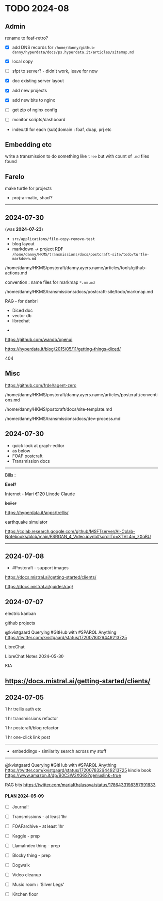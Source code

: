 # TODO 2024-08

## Admin

rename to foaf-retro?

- [x] add DNS records for `/home/danny/github-danny/hyperdata/docs/ps.hyperdata.it/articles/sitemap.md`
- [x] local copy
- [ ] sfpt to server? - didn't work, leave for now
- [x] doc existing server layout
- [x] add new projects
- [x] add new bits to nginx
- [ ] get zip of nginx config

- [ ] monitor scripts/dashboard

- index.ttl for each (sub)domain : foaf, doap, prj etc

## Embedding etc

write a transmission to do something like `tree` but with count of `.md` files found

## Farelo

make turtle for projects

- proj-a-matic, shacl?

---

## 2024-07-30

(was **2024-07-23**)

- `src/applications/file-copy-remove-test`
- blog layout
- markdown -> project RDF `/home/danny/HKMS/transmissions/docs/postcraft-site/todo/turtle-markdown.md`

/home/danny/HKMS/postcraft/danny.ayers.name/articles/tools/github-actions.md

convention : name files for markmap `*.mm.md`

/home/danny/HKMS/transmissions/docs/postcraft-site/todo/markmap.md

RAG - for danbri

- Diced doc
- vector db
- librechat

*

https://github.com/wandb/openui

https://hyperdata.it/blog/2015/05/11/getting-things-diced/

404

## Misc

https://github.com/frdel/agent-zero

/home/danny/HKMS/postcraft/danny.ayers.name/articles/postcraft/conventions.md

/home/danny/HKMS/postcraft/docs/site-template.md

/home/danny/HKMS/transmissions/docs/dev-process.md

## 2024-07-30

- quick look at graph-editor
- as below
- FOAF postcraft
- Transmission docs

---

Bills :

**Enel?**

Internet - Mari €120
Linode
Claude

~~boiler~~

https://hyperdata.it/apps/trellis/

earthquake simulator

https://colab.research.google.com/github/MSFTserver/AI-Colab-Notebooks/blob/main/ESRGAN_4_Video.ipynb#scrollTo=XTVL4m_zXqBU

---

## 2024-07-08

- #Postcraft - support images

https://docs.mistral.ai/getting-started/clients/

https://docs.mistral.ai/guides/rag/

## 2024-07-07

electric
kanban

github projects

@kvistgaard
Querying #GitHub with #SPARQL Anything
https://twitter.com/kvistgaard/status/1720078326449213725

LibreChat

LibreChat Notes 2024-05-30

KIA

## https://docs.mistral.ai/getting-started/clients/

## 2024-07-05

1 hr trellis auth etc

1 hr transmissions refactor

1 hr postcraft/blog refactor

1 hr one-click link post

---

- embeddings - similarity search across my stuff

---

@kvistgaard
Querying #GitHub with #SPARQL Anything
https://twitter.com/kvistgaard/status/1720078326449213725
kindle book
https://www.amazon.it/dp/B0C3W3XG6S?geniuslink=true

RAG bits
https://twitter.com/mariaKhalusova/status/1786433198357991833

#### PLAN 2024-05-09

- [ ] Journal!

- [ ] Transmissions - at least 1hr
- [ ] FOAFarchive - at least 1hr
- [ ] Kaggle - prep
- [ ] LlamaIndex thing - prep
- [ ] Blocky thing - prep
- [ ] Dogwalk

- [ ] Video cleanup
- [ ] Music room : 'Silver Legs'
- [ ] Kitchen floor
